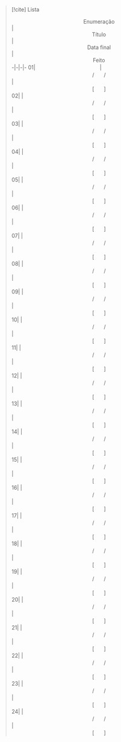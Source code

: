 > [!cite]  Lista
> ㅤ<center>Enumeração</center> | <center>Título</center> |  <center>Data final</center> |  <center>Feito</center>
>-|-|-|-
 > 01|ㅤㅤㅤㅤㅤㅤㅤㅤㅤㅤㅤㅤㅤ |  <center>ㅤㅤ/ㅤㅤ/ㅤㅤ</center>| <center>[ㅤㅤ]</center>
> 02| |  <center>ㅤㅤ/ㅤㅤ/ㅤㅤ</center>| <center>[ㅤㅤ]</center>
> 03| |  <center>ㅤㅤ/ㅤㅤ/ㅤㅤ</center>| <center>[ㅤㅤ]</center>
> 04| |  <center>ㅤㅤ/ㅤㅤ/ㅤㅤ</center>| <center>[ㅤㅤ]</center>
> 05| |  <center>ㅤㅤ/ㅤㅤ/ㅤㅤ</center>| <center>[ㅤㅤ]</center>
> 06| |  <center>ㅤㅤ/ㅤㅤ/ㅤㅤ</center>| <center>[ㅤㅤ]</center>
> 07| |  <center>ㅤㅤ/ㅤㅤ/ㅤㅤ</center>| <center>[ㅤㅤ]</center>
> 08| |  <center>ㅤㅤ/ㅤㅤ/ㅤㅤ</center>| <center>[ㅤㅤ]</center>
> 09| |  <center>ㅤㅤ/ㅤㅤ/ㅤㅤ</center>| <center>[ㅤㅤ]</center>
> 10| |  <center>ㅤㅤ/ㅤㅤ/ㅤㅤ</center>| <center>[ㅤㅤ]</center>
> 11| |  <center>ㅤㅤ/ㅤㅤ/ㅤㅤ</center>| <center>[ㅤㅤ]</center>
> 12| |  <center>ㅤㅤ/ㅤㅤ/ㅤㅤ</center>| <center>[ㅤㅤ]</center>
> 13| |  <center>ㅤㅤ/ㅤㅤ/ㅤㅤ</center>| <center>[ㅤㅤ]</center>
> 14| |  <center>ㅤㅤ/ㅤㅤ/ㅤㅤ</center>| <center>[ㅤㅤ]</center>
> 15| |  <center>ㅤㅤ/ㅤㅤ/ㅤㅤ</center>| <center>[ㅤㅤ]</center>
> 16| |  <center>ㅤㅤ/ㅤㅤ/ㅤㅤ</center>| <center>[ㅤㅤ]</center>
> 17| |  <center>ㅤㅤ/ㅤㅤ/ㅤㅤ</center>| <center>[ㅤㅤ]</center>
> 18| |  <center>ㅤㅤ/ㅤㅤ/ㅤㅤ</center>| <center>[ㅤㅤ]</center>
> 19| |  <center>ㅤㅤ/ㅤㅤ/ㅤㅤ</center>| <center>[ㅤㅤ]</center>
> 20| |  <center>ㅤㅤ/ㅤㅤ/ㅤㅤ</center>| <center>[ㅤㅤ]</center>
> 21| |  <center>ㅤㅤ/ㅤㅤ/ㅤㅤ</center>| <center>[ㅤㅤ]</center>
> 22| |  <center>ㅤㅤ/ㅤㅤ/ㅤㅤ</center>| <center>[ㅤㅤ]</center>
> 23| |  <center>ㅤㅤ/ㅤㅤ/ㅤㅤ</center>| <center>[ㅤㅤ]</center>
> 24| |  <center>ㅤㅤ/ㅤㅤ/ㅤㅤ</center>| <center>[ㅤㅤ]</center>